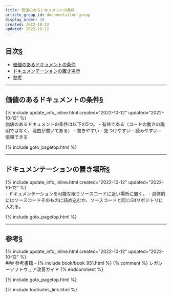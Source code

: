 ```yaml
---
title: 価値のあるドキュメントの条件
article_group_id: documentation-group
display_order: 10
created: 2022-10-12
updated: 2022-10-12
---
```


## <a name="index">目次</a><a class="heading-anchor-permalink" href="#目次">§</a>

<ul id="index_ul">
<li><a href="#価値のあるドキュメントの条件">価値のあるドキュメントの条件</a></li>
<li><a href="#ドキュメンテーションの置き場所">ドキュメンテーションの置き場所</a></li>
<li><a href="#参考">参考</a></li>
</ul>

* * *
## <a name="価値のあるドキュメントの条件">価値のあるドキュメントの条件</a><a class="heading-anchor-permalink" href="#価値のあるドキュメントの条件">§</a>
<div class="chapter-updated">{% include update_info_inline.html created="2022-10-12" updated="2022-10-12" %}</div>
価値のあるドキュメントの条件は以下の5つ。
- 有益である（コードの動きの説明ではなく、理由が書いてある）
- 書きやすい
- 見つけやすい
- 読みやすい
- 信頼できる

{% include goto_pagetop.html %}

* * *
## <a name="ドキュメンテーションの置き場所">ドキュメンテーションの置き場所</a><a class="heading-anchor-permalink" href="#ドキュメンテーションの置き場所">§</a>
<div class="chapter-updated">{% include update_info_inline.html created="2022-10-12" updated="2022-10-12" %}</div>
- ドキュメンテーションを可能な限りソースコードに近い場所に置く。
- 具体的にはソースコードそのものに詰め込むか、ソースコードと同じGitリポジトリに入れる。

{% include goto_pagetop.html %}

* * *
## <a name="参考">参考</a><a class="heading-anchor-permalink" href="#参考">§</a>
<div class="chapter-updated">{% include update_info_inline.html created="2022-10-12" updated="2022-10-12" %}</div>
### 参考書籍
- {% include book/book_951.html %} {% comment %} レガシーソフトウェア改善ガイド {% endcomment %}

{% include goto_pagetop.html %}

{% include footnotes_link.html %}
